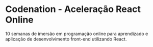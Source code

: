 # Codenation - Aceleração React Online

10 semanas de imersão em programação online para aprendizado e aplicação de desenvolvimento front-end utilizando React.
